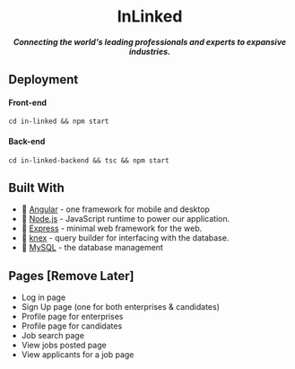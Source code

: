 <h1 align=center>InLinked</h1>
<h5 align=center>Connecting the world's leading professionals and experts to expansive industries.</h5>

## Deployment
#### Front-end
```
cd in-linked && npm start
```

#### Back-end
```
cd in-linked-backend && tsc && npm start
```

## Built With
* :honeybee: [Angular](https://angular.io/) - one framework for mobile and desktop
* :nose: [Node.js](https://nodejs.org/en/) - JavaScript runtime to power our application.
* :dash: [Express](https://expressjs.com/) - minimal web framework for the web.
* :speak_no_evil: [knex](https://knexjs.org/) - query builder for interfacing with the database.
* :whale: [MySQL](https://www.mysql.com/) - the database management

## Pages [Remove Later]
* Log in page
* Sign Up page (one for both enterprises & candidates)
* Profile page for enterprises 
* Profile page for candidates
* Job search page 
* View jobs posted page
* View applicants for a job page 


